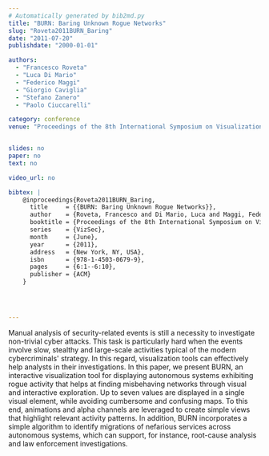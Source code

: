 ```yaml
---
# Automatically generated by bib2md.py
title: "BURN: Baring Unknown Rogue Networks"
slug: "Roveta2011BURN_Baring"
date: "2011-07-20"
publishdate: "2000-01-01"

authors:
  - "Francesco Roveta"
  - "Luca Di Mario"
  - "Federico Maggi"
  - "Giorgio Caviglia"
  - "Stefano Zanero"
  - "Paolo Ciuccarelli"

category: conference
venue: "Proceedings of the 8th International Symposium on Visualization for Cyber Security (VizSec)"


slides: no
paper: no
text: no

video_url: no

bibtex: |
    @inproceedings{Roveta2011BURN_Baring,
      title     = {{BURN: Baring Unknown Rogue Networks}},
      author    = {Roveta, Francesco and Di Mario, Luca and Maggi, Federico and Caviglia, Giorgio and Zanero, Stefano and Ciuccarelli, Paolo},
      booktitle = {Proceedings of the 8th International Symposium on Visualization for Cyber Security},
      series    = {VizSec},
      month     = {June},
      year      = {2011},
      address   = {New York, NY, USA},
      isbn      = {978-1-4503-0679-9},
      pages     = {6:1--6:10},
      publisher = {ACM}
    }




---
```


Manual analysis of security-related events is still a necessity to investigate non-trivial cyber attacks. This task is particularly hard when the events involve slow, stealthy and large-scale activities typical of the modern cybercriminals' strategy. In this regard, visualization tools can effectively help analysts in their investigations. In this paper, we present BURN, an interactive visualization tool for displaying autonomous systems exhibiting rogue activity that helps at finding misbehaving networks through visual and interactive exploration. Up to seven values are displayed in a single visual element, while avoiding cumbersome and confusing maps. To this end, animations and alpha channels are leveraged to create simple views that highlight relevant activity patterns. In addition, BURN incorporates a simple algorithm to identify migrations of nefarious services across autonomous systems, which can support, for instance, root-cause analysis and law enforcement investigations.